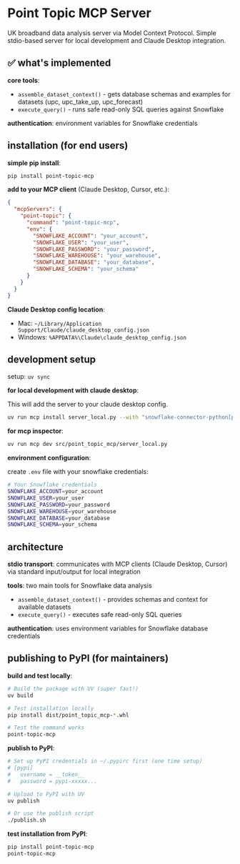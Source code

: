 # Point Topic MCP Server

UK broadband data analysis server via Model Context Protocol. Simple stdio-based server for local development and Claude Desktop integration.

## ✅ what's implemented

**core tools**:

- `assemble_dataset_context()` - gets database schemas and examples for datasets (upc, upc_take_up, upc_forecast)
- `execute_query()` - runs safe read-only SQL queries against Snowflake

**authentication**: environment variables for Snowflake credentials

## installation (for end users)

**simple pip install**:

```bash
pip install point-topic-mcp
```

**add to your MCP client** (Claude Desktop, Cursor, etc.):

```json
{
  "mcpServers": {
    "point-topic": {
      "command": "point-topic-mcp",
      "env": {
        "SNOWFLAKE_ACCOUNT": "your_account",
        "SNOWFLAKE_USER": "your_user", 
        "SNOWFLAKE_PASSWORD": "your_password",
        "SNOWFLAKE_WAREHOUSE": "your_warehouse",
        "SNOWFLAKE_DATABASE": "your_database",
        "SNOWFLAKE_SCHEMA": "your_schema"
      }
    }
  }
}
```

**Claude Desktop config location**:
- Mac: `~/Library/Application Support/Claude/claude_desktop_config.json`
- Windows: `%APPDATA%\Claude\claude_desktop_config.json`

## development setup

setup: `uv sync`

**for local development with claude desktop**:

This will add the server to your claude desktop config.

```bash
uv run mcp install server_local.py --with "snowflake-connector-python[pandas]" -f .env
```

**for mcp inspector**:

```bash
uv run mcp dev src/point_topic_mcp/server_local.py
```

**environment configuration**:

create `.env` file with your snowflake credentials:

```bash
# Your Snowflake credentials
SNOWFLAKE_ACCOUNT=your_account
SNOWFLAKE_USER=your_user
SNOWFLAKE_PASSWORD=your_password
SNOWFLAKE_WAREHOUSE=your_warehouse
SNOWFLAKE_DATABASE=your_database
SNOWFLAKE_SCHEMA=your_schema
```

## architecture

**stdio transport**: communicates with MCP clients (Claude Desktop, Cursor) via standard input/output for local integration

**tools**: two main tools for Snowflake data analysis
- `assemble_dataset_context()` - provides schemas and context for available datasets  
- `execute_query()` - executes safe read-only SQL queries

**authentication**: uses environment variables for Snowflake database credentials

## publishing to PyPI (for maintainers)

**build and test locally**:

```bash
# Build the package with UV (super fast!)
uv build

# Test installation locally
pip install dist/point_topic_mcp-*.whl

# Test the command works
point-topic-mcp
```

**publish to PyPI**:

```bash
# Set up PyPI credentials in ~/.pypirc first (one time setup)
# [pypi]
#   username = __token__
#   password = pypi-xxxxx...

# Upload to PyPI with UV
uv publish

# Or use the publish script
./publish.sh
```

**test installation from PyPI**:

```bash
pip install point-topic-mcp
point-topic-mcp
```